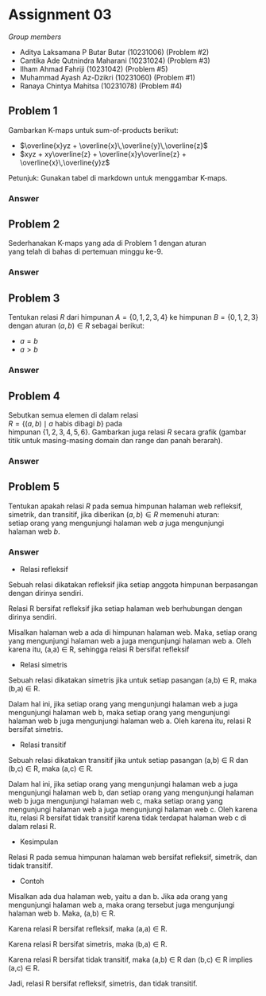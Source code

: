 # Assignment 03 
  
 *Group members* 
- Aditya Laksamana P Butar Butar (10231006) (Problem #2)
- Cantika Ade Qutnindra Maharani (10231024) (Problem #3)
- Ilham Ahmad Fahriji (10231042) (Problem #5)
- Muhammad Ayash Az-Dzikri (10231060) (Problem #1)
- Ranaya Chintya Mahitsa (10231078) (Problem #4)

 ## Problem 1 
 Gambarkan K-maps untuk sum-of-products berikut: 
 - $\overline{x}yz + \overline{x}\,\overline{y}\,\overline{z}$ 
 - $xyz + xy\overline{z} + \overline{x}y\overline{z} + \overline{x}\,\overline{y}z$ 
  
 Petunjuk: Gunakan tabel di markdown untuk menggambar K-maps. 
  
 ### Answer 
  
 ## Problem 2 
  
 Sederhanakan K-maps yang ada di Problem 1 dengan aturan  
 yang telah di bahas di pertemuan minggu ke-9. 
  
  
 ### Answer 
  
 ## Problem 3 
  
 Tentukan relasi $R$ dari himpunan $A = \{0, 1, 2, 3, 4\}$ 
 ke himpunan $B = \{0, 1, 2, 3\}$ dengan aturan $(a, b) \in R$ 
 sebagai berikut: 
 - $a = b$ 
 - $a > b$ 
  
 ### Answer 
  
 ## Problem 4 
  
 Sebutkan semua elemen di dalam relasi  
 $R = \{(a, b) \mid a \text{ habis dibagi } b\}$ pada  
 himpunan $\{1, 2, 3, 4, 5, 6\}$. Gambarkan juga 
 relasi $R$ secara grafik (gambar titik untuk masing-masing 
 domain dan range dan panah berarah). 
  
  
 ### Answer 
  
 ## Problem 5 
 Tentukan apakah relasi $R$ pada semua himpunan halaman web 
 refleksif, simetrik, dan transitif, jika diberikan $(a, b) \in R$ 
 memenuhi aturan:   
 setiap orang yang mengunjungi halaman web $a$ juga mengunjungi  
 halaman web $b$. 
  
 ### Answer

- Relasi refleksif

Sebuah relasi dikatakan refleksif jika setiap anggota himpunan berpasangan dengan dirinya sendiri.

Relasi R bersifat refleksif jika setiap halaman web berhubungan dengan dirinya sendiri.

Misalkan halaman web a ada di himpunan halaman web. Maka, setiap orang yang mengunjungi halaman web a juga mengunjungi halaman web a. Oleh karena itu, (a,a) ∈ R, sehingga relasi R bersifat refleksif

- Relasi simetris

Sebuah relasi dikatakan simetris jika untuk setiap pasangan (a,b) ∈ R, maka (b,a) ∈ R.

Dalam hal ini, jika setiap orang yang mengunjungi halaman web a juga mengunjungi halaman web b, maka setiap orang yang mengunjungi halaman web b juga mengunjungi halaman web a. Oleh karena itu, relasi R bersifat simetris.

- Relasi transitif

Sebuah relasi dikatakan transitif jika untuk setiap pasangan (a,b) ∈ R dan (b,c) ∈ R, maka (a,c) ∈ R.

Dalam hal ini, jika setiap orang yang mengunjungi halaman web a juga mengunjungi halaman web b, dan setiap orang yang mengunjungi halaman web b juga mengunjungi halaman web c, maka setiap orang yang mengunjungi halaman web a juga mengunjungi halaman web c. Oleh karena itu, relasi R bersifat  tidak transitif karena tidak terdapat halaman web c di dalam relasi R.

- Kesimpulan

Relasi R pada semua himpunan halaman web bersifat refleksif, simetrik, dan tidak transitif.

- Contoh

Misalkan ada dua halaman web, yaitu a dan b. Jika ada orang yang mengunjungi halaman web a, maka orang tersebut juga mengunjungi halaman web b. Maka, (a,b) ∈ R.

Karena relasi R bersifat refleksif, maka (a,a) ∈ R.

Karena relasi R bersifat simetris, maka (b,a) ∈ R.

Karena relasi R bersifat tidak transitif, maka (a,b) ∈ R dan (b,c) ∈ R implies (a,c) ∈ R. 

Jadi, relasi R bersifat refleksif, simetris, dan tidak transitif.